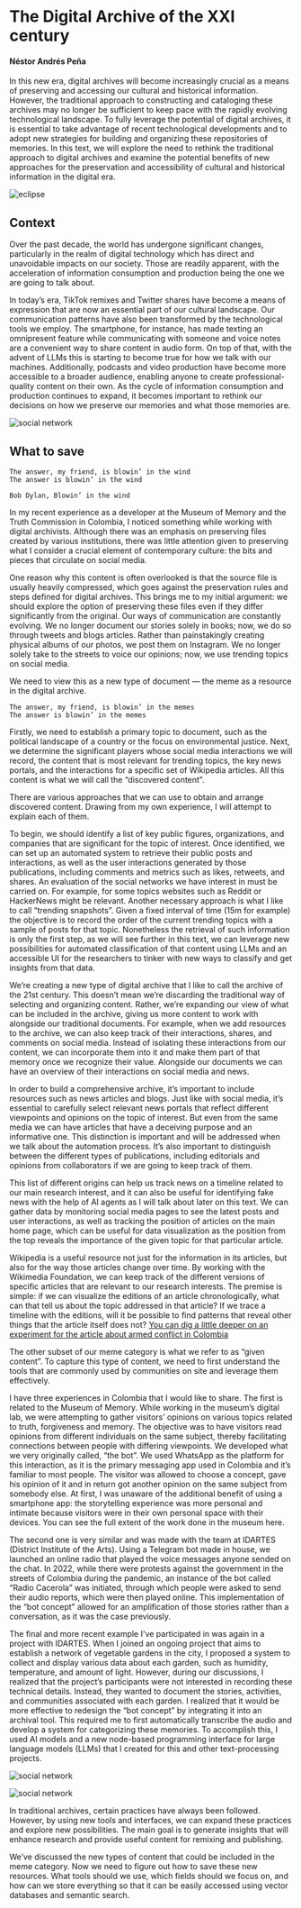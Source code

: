 # The Digital Archive of the XXI century

#### Néstor Andrés Peña

In this new era, digital archives will become increasingly crucial as a means of preserving and accessing our cultural and historical information. However, the traditional approach to constructing and cataloging these archives may no longer be sufficient to keep pace with the rapidly evolving technological landscape. To fully leverage the potential of digital archives, it is essential to take advantage of recent technological developments and to adopt new strategies for building and organizing these repositories of memories. In this text, we will explore the need to rethink the traditional approach to digital archives and examine the potential benefits of new approaches for the preservation and accessibility of cultural and historical information in the digital era.

![eclipse](/images/archihub/age-01.gif)

## Context

Over the past decade, the world has undergone significant changes, particularly in the realm of digital technology which has direct and unavoidable impacts on our society. Those are readily apparent, with the acceleration of information consumption and production being the one we are going to talk about.

In today’s era, TikTok remixes and Twitter shares have become a means of expression that are now an essential part of our cultural landscape. Our communication patterns have also been transformed by the technological tools we employ. The smartphone, for instance, has made texting an omnipresent feature while communicating with someone and voice notes are a convenient way to share content in audio form. On top of that, with the advent of LLMs this is starting to become true for how we talk with our machines. Additionally, podcasts and video production have become more accessible to a broader audience, enabling anyone to create professional-quality content on their own. As the cycle of information consumption and production continues to expand, it becomes important to rethink our decisions on how we preserve our memories and what those memories are.

![social network](/images/archihub/age-02.gif)

## What to save

```
The answer, my friend, is blowin’ in the wind
The answer is blowin’ in the wind

Bob Dylan, Blowin’ in the wind
```

In my recent experience as a developer at the Museum of Memory and the Truth Commission in Colombia, I noticed something while working with digital archivists. Although there was an emphasis on preserving files created by various institutions, there was little attention given to preserving what I consider a crucial element of contemporary culture: the bits and pieces that circulate on social media.

One reason why this content is often overlooked is that the source file is usually heavily compressed, which goes against the preservation rules and steps defined for digital archives. This brings me to my initial argument: we should explore the option of preserving these files even if they differ significantly from the original. Our ways of communication are constantly evolving. We no longer document our stories solely in books; now, we do so through tweets and blogs articles. Rather than painstakingly creating physical albums of our photos, we post them on Instagram. We no longer solely take to the streets to voice our opinions; now, we use trending topics on social media.

We need to view this as a new type of document — the meme as a resource in the digital archive.

```
The answer, my friend, is blowin’ in the memes
The answer is blowin’ in the memes
```

Firstly, we need to establish a primary topic to document, such as the political landscape of a country or the focus on environmental justice. Next, we determine the significant players whose social media interactions we will record, the content that is most relevant for trending topics, the key news portals, and the interactions for a specific set of Wikipedia articles. All this content is what we will call the “discovered content”.

There are various approaches that we can use to obtain and arrange discovered content. Drawing from my own experience, I will attempt to explain each of them.

To begin, we should identify a list of key public figures, organizations, and companies that are significant for the topic of interest. Once identified, we can set up an automated system to retrieve their public posts and interactions, as well as the user interactions generated by those publications, including comments and metrics such as likes, retweets, and shares. An evaluation of the social networks we have interest in must be carried on. For example, for some topics websites such as Reddit or HackerNews might be relevant. Another necessary approach is what I like to call “trending snapshots”. Given a fixed interval of time (15m for example) the objective is to record the order of the current trending topics with a sample of posts for that topic. Nonetheless the retrieval of such information is only the first step, as we will see further in this text, we can leverage new possibilities for automated classification of that content using LLMs and an accessible UI for the researchers to tinker with new ways to classify and get insights from that data.

We’re creating a new type of digital archive that I like to call the archive of the 21st century. This doesn’t mean we’re discarding the traditional way of selecting and organizing content. Rather, we’re expanding our view of what can be included in the archive, giving us more content to work with alongside our traditional documents. For example, when we add resources to the archive, we can also keep track of their interactions, shares, and comments on social media. Instead of isolating these interactions from our content, we can incorporate them into it and make them part of that memory once we recognize their value. Alongside our documents we can have an overview of their interactions on social media and news.

In order to build a comprehensive archive, it’s important to include resources such as news articles and blogs. Just like with social media, it’s essential to carefully select relevant news portals that reflect different viewpoints and opinions on the topic of interest. But even from the same media we can have articles that have a deceiving purpose and an informative one. This distinction is important and will be addressed when we talk about the automation process. It’s also important to distinguish between the different types of publications, including editorials and opinions from collaborators if we are going to keep track of them.

This list of different origins can help us track news on a timeline related to our main research interest, and it can also be useful for identifying fake news with the help of AI agents as I will talk about later on this text. We can gather data by monitoring social media pages to see the latest posts and user interactions, as well as tracking the position of articles on the main home page, which can be useful for data visualization as the position from the top reveals the importance of the given topic for that particular article.

Wikipedia is a useful resource not just for the information in its articles, but also for the way those articles change over time. By working with the Wikimedia Foundation, we can keep track of the different versions of specific articles that are relevant to our research interests. The premise is simple: if we can visualize the editions of an article chronologically, what can that tell us about the topic addressed in that article? If we trace a timeline with the editions, will it be possible to find patterns that reveal other things that the article itself does not? [You can dig a little deeper on an experiment for the article about armed conflict in Colombia](https://medium.com/@nstorandrspea/visualizando-las-revisiones-de-los-art%C3%ADculos-en-wikipedia-d8e2586c34fa)

The other subset of our meme category is what we refer to as “given content”. To capture this type of content, we need to first understand the tools that are commonly used by communities on site and leverage them effectively.

I have three experiences in Colombia that I would like to share. The first is related to the Museum of Memory. While working in the museum’s digital lab, we were attempting to gather visitors’ opinions on various topics related to truth, forgiveness and memory. The objective was to have visitors read opinions from different individuals on the same subject, thereby facilitating connections between people with differing viewpoints. We developed what we very originally called, “the bot”. We used WhatsApp as the platform for this interaction, as it is the primary messaging app used in Colombia and it’s familiar to most people. The visitor was allowed to choose a concept, gave his opinion of it and in return got another opinion on the same subject from somebody else. At first, I was unaware of the additional benefit of using a smartphone app: the storytelling experience was more personal and intimate because visitors were in their own personal space with their devices. You can see the full extent of the work done in the museum here.

The second one is very similar and was made with the team at IDARTES (District Institute of the Arts). Using a Telegram bot made in house, we launched an online radio that played the voice messages anyone sended on the chat. In 2022, while there were protests against the government in the streets of Colombia during the pandemic, an instance of the bot called “Radio Cacerola” was initiated, through which people were asked to send their audio reports, which were then played online. This implementation of the “bot concept” allowed for an amplification of those stories rather than a conversation, as it was the case previously.

The final and more recent example I've participated in was again in a project with IDARTES. When I joined an ongoing project that aims to establish a network of vegetable gardens in the city, I proposed a system to collect and display various data about each garden, such as humidity, temperature, and amount of light. However, during our discussions, I realized that the project’s participants were not interested in recording these technical details. Instead, they wanted to document the stories, activities, and communities associated with each garden. I realized that it would be more effective to redesign the “bot concept” by integrating it into an archival tool. This required me to first automatically transcribe the audio and develop a system for categorizing these memories. To accomplish this, I used AI models and a new node-based programming interface for large language models (LLMs) that I created for this and other text-processing projects.

![social network](/images/archihub/age-03.webp)


![social network](/images/archihub/age-04.webp)

In traditional archives, certain practices have always been followed. However, by using new tools and interfaces, we can expand these practices and explore new possibilities. The main goal is to generate insights that will enhance research and provide useful content for remixing and publishing.

We’ve discussed the new types of content that could be included in the meme category. Now we need to figure out how to save these new resources. What tools should we use, which fields should we focus on, and how can we store everything so that it can be easily accessed using vector databases and semantic search.